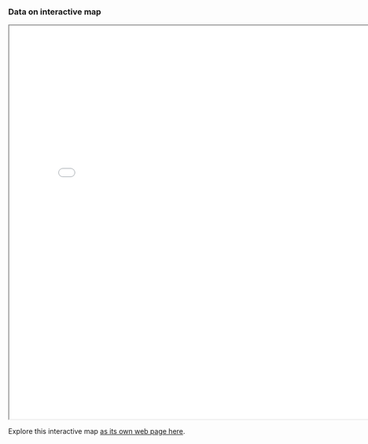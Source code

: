 ### Data on interactive map


<iframe src="averagem2.html" height="800" width="800"></iframe>


Explore this interactive map [as its own web page here](averagem2.html).
